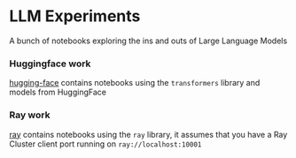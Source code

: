 # LLM Experiments
A bunch of notebooks exploring the ins and outs of Large Language Models

### Huggingface work
[hugging-face](./hugging-face) contains notebooks using the `transformers` library and models from HuggingFace

### Ray work
[ray](./ray) contains notebooks using the `ray` library, it assumes that you have a Ray Cluster client port running on `ray://localhost:10001`